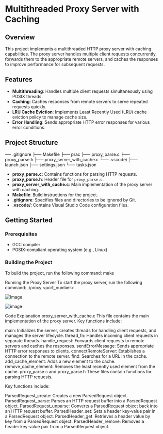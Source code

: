 # Multithreaded Proxy Server with Caching

## Overview

This project implements a multithreaded HTTP proxy server with caching capabilities. The proxy server handles multiple client requests concurrently, forwards them to the appropriate remote servers, and caches the responses to improve performance for subsequent requests.

## Features

- **Multithreading**: Handles multiple client requests simultaneously using POSIX threads.
- **Caching**: Caches responses from remote servers to serve repeated requests quickly.
- **LRU Cache Eviction**: Implements Least Recently Used (LRU) cache eviction policy to manage cache size.
- **Error Handling**: Sends appropriate HTTP error responses for various error conditions.

## Project Structure
── .gitignore ├── Makefile ├── prac ├── proxy_parse.c ├── proxy_parse.h ├── proxy_server_with_cache.c └── .vscode/ ├── launch.json ├── settings.json └── tasks.json


- **proxy_parse.c**: Contains functions for parsing HTTP requests.
- **proxy_parse.h**: Header file for `proxy_parse.c`.
- **proxy_server_with_cache.c**: Main implementation of the proxy server with caching.
- **Makefile**: Build instructions for the project.
- **.gitignore**: Specifies files and directories to be ignored by Git.
- **.vscode/**: Contains Visual Studio Code configuration files.

## Getting Started

### Prerequisites

- GCC compiler
- POSIX-compliant operating system (e.g., Linux)

### Building the Project

To build the project, run the following command:
make

Running the Proxy Server
To start the proxy server, run the following command:
./proxy <port_number>




![Image](https://github.com/user-attachments/assets/75101cac-5043-48ee-8815-dfb1553e7f46)


![image](https://github.com/user-attachments/assets/d5776cf5-2a62-49a6-a4f1-3fcd5241bbcd)


Code Explanation
proxy_server_with_cache.c
This file contains the main implementation of the proxy server. Key functions include:

main: Initializes the server, creates threads for handling client requests, and manages the server lifecycle.
thread_fn: Handles incoming client requests in separate threads.
handle_request: Forwards client requests to remote servers and caches the responses.
sendErrorMessage: Sends appropriate HTTP error responses to clients.
connectRemoteServer: Establishes a connection to the remote server.
find: Searches for a URL in the cache.
add_cache_element: Adds a new element to the cache.
remove_cache_element: Removes the least recently used element from the cache.
proxy_parse.c and proxy_parse.h
These files contain functions for parsing HTTP requests. 

Key functions include:

ParsedRequest_create: Creates a new ParsedRequest object.
ParsedRequest_parse: Parses an HTTP request buffer into a ParsedRequest object.
ParsedRequest_unparse: Converts a ParsedRequest object back into an HTTP request buffer.
ParsedHeader_set: Sets a header key-value pair in a ParsedRequest object.
ParsedHeader_get: Retrieves a header value by key from a ParsedRequest object.
ParsedHeader_remove: Removes a header key-value pair from a ParsedRequest object.





